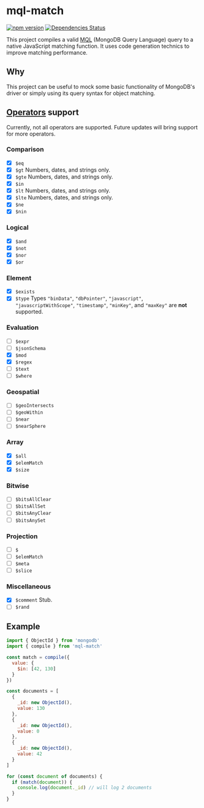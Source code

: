 # mql-match

[![npm version](https://badge.fury.io/js/mql-match.svg)](https://badge.fury.io/js/mql-match)
[![Dependencies Status](https://david-dm.org/greguz/mql-match.svg)](https://david-dm.org/greguz/mql-match.svg)

This project compiles a valid [MQL](https://docs.mongodb.com/manual/tutorial/query-documents/) (MongoDB Query Language) query to a native JavaScript matching function. It uses code generation technics to
improve matching performance.

## Why

This project can be useful to mock some basic functionality of MongoDB's driver or simply using its query syntax for object matching.

## [Operators](https://docs.mongodb.com/manual/reference/operator/query/) support

Currently, not all operators are supported. Future updates will bring support for more operators.

### Comparison

- [x] `$eq`
- [x] `$gt` Numbers, dates, and strings only.
- [x] `$gte` Numbers, dates, and strings only.
- [x] `$in`
- [x] `$lt` Numbers, dates, and strings only.
- [x] `$lte` Numbers, dates, and strings only.
- [x] `$ne`
- [x] `$nin`

### Logical

- [x] `$and`
- [x] `$not`
- [x] `$nor`
- [x] `$or`

### Element

- [x] `$exists`
- [x] `$type` Types `"binData"`, `"dbPointer"`, `"javascript"`, `"javascriptWithScope"`, `"timestamp"`, `"minKey"`, and `"maxKey"` are **not** supported.

### Evaluation

- [ ] `$expr`
- [ ] `$jsonSchema`
- [x] `$mod`
- [x] `$regex`
- [ ] `$text`
- [ ] `$where`

### Geospatial

- [ ] `$geoIntersects`
- [ ] `$geoWithin`
- [ ] `$near`
- [ ] `$nearSphere`

### Array

- [x] `$all`
- [x] `$elemMatch`
- [x] `$size`

### Bitwise

- [ ] `$bitsAllClear`
- [ ] `$bitsAllSet`
- [ ] `$bitsAnyClear`
- [ ] `$bitsAnySet`

### Projection

- [ ] `$`
- [ ] `$elemMatch`
- [ ] `$meta`
- [ ] `$slice`

### Miscellaneous

- [x] `$comment` Stub.
- [ ] `$rand`

## Example

```javascript
import { ObjectId } from 'mongodb'
import { compile } from 'mql-match'

const match = compile({
  value: {
    $in: [42, 130]
  }
})

const documents = [
  {
    _id: new ObjectId(),
    value: 130
  },
  {
    _id: new ObjectId(),
    value: 0
  },
  {
    _id: new ObjectId(),
    value: 42
  }
]

for (const document of documents) {
  if (match(document)) {
    console.log(document._id) // will log 2 documents
  }
}
```
